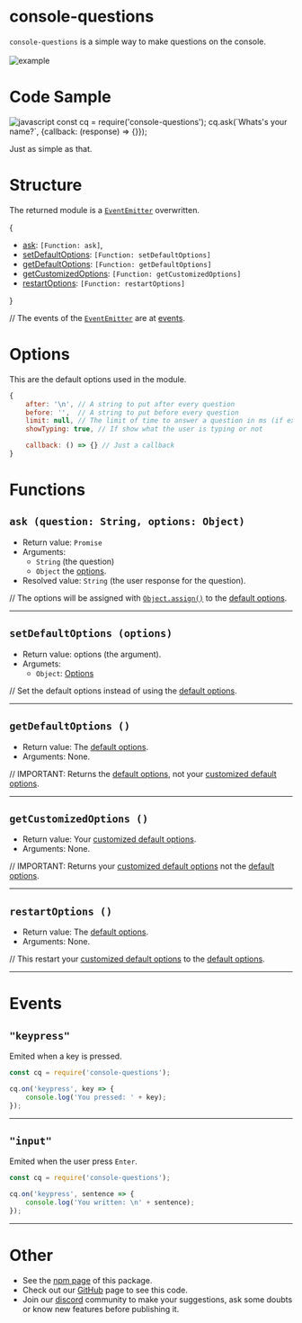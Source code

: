 console-questions
=================

`console-questions` is a simple way to make questions on the console.
\
\
![example](https://cq-storage.javalsai9199.repl.co/docs/1.1.0/rounded-banner.png)


Code Sample
===========

![
    ```javascript
    const cq = require('console-questions');
    cq.ask(`Whats's your name?`, {callback: (response) => {}});
    ```
](https://cq-storage.javalsai9199.repl.co/docs/1.1.0/1.gif)

Just as simple as that.





Structure
=========

The returned module is a [`EventEmitter`](https://nodejs.org/api/events.html#events_class_eventemitter) overwritten.

\{

* [ask](#ask-question-string-options-object): `[Function: ask]`,
* [setDefaultOptions](#setdefaultoptions-options): `[Function: setDefaultOptions]`
* [getDefaultOptions](#getdefaultoptions-): `[Function: getDefaultOptions]`
* [getCustomizedOptions](#getcustomizedoptions-): `[Function: getCustomizedOptions]`
* [restartOptions](#restartoptions-): `[Function: restartOptions]`

}

// The events of the [`EventEmitter`](https://nodejs.org/api/events.html#events_class_eventemitter) are at [events](#Events).





Options
=======
This are the default options used in the module.

```javascript
{
    after: '\n', // A string to put after every question
    before: '',  // A string to put before every question
    limit: null, // The limit of time to answer a question in ms (if exceeded return null)
    showTyping: true, // If show what the user is typing or not

    callback: () => {} // Just a callback
}
```





Functions
=========

`ask (question: String, options: Object)`
-----------------------------------------
* Return value: `Promise`
* Arguments: 
  * `String` (the question)
  * `Object` the [options](#options).
* Resolved value: `String` (the user response for the question).

// The options will be assigned with [`Object.assign()`](https://developer.mozilla.org/en-US/docs/Web/JavaScript/Reference/Global_Objects/Object/assign) to the [default options](#options).

---

`setDefaultOptions (options)`
-----------------------------
* Return value: options (the argument).
* Argumets:
  * `Object`: [Options](#options)

// Set the default options instead of using the [default options](#options).

---

`getDefaultOptions ()`
----------------------
* Return value: The [default options](#options).
* Arguments: None.

// IMPORTANT: Returns the [default options](#options), not your [customized default options](#setdefaultoptions-options).

---

`getCustomizedOptions ()`
-------------------------
* Return value: Your [customized default options](#setdefaultoptions-options).
* Arguments: None.

// IMPORTANT: Returns your [customized default options](#setdefaultoptions-options) not the [default options](#options).

---

`restartOptions ()`
-------------------
* Return value: The [default options](#options).
* Arguments: None.

// This restart your [customized default options](#setdefaultoptions-options) to the [default options](#options).

---


Events
======
`"keypress"`
------------

Emited when a key is pressed.
```javascript
const cq = require('console-questions');

cq.on('keypress', key => {
    console.log('You pressed: ' + key);
});
```
---

`"input"`
---------

Emited when the user press `Enter`.
```javascript
const cq = require('console-questions');

cq.on('keypress', sentence => {
    console.log('You written: \n' + sentence);
});
```
---






Other
=====

* See the [npm page](https://www.npmjs.com/package/console-questions) of this package.
* Check out our [GitHub](https://github.com/javalsai/console-questions) page to see this code.
* Join our [discord](https://discord.gg/Qy6s2DhWBF) community to make your suggestions, ask some doubts or know new features before publishing it.